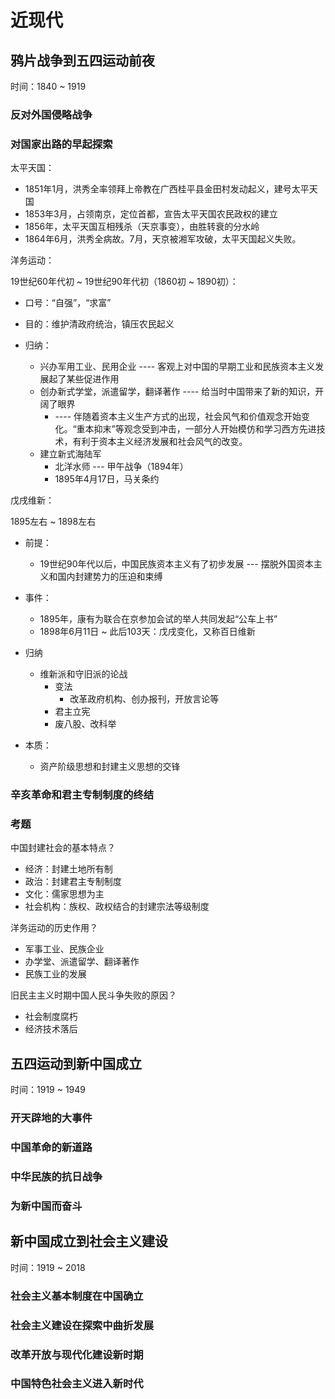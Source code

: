 # 近现代

## 鸦片战争到五四运动前夜

时间：1840 ~ 1919

### 反对外国侵略战争

### 对国家出路的早起探索

太平天国：

- 1851年1月，洪秀全率领拜上帝教在广西桂平县金田村发动起义，建号太平天国
- 1853年3月，占领南京，定位首都，宣告太平天国农民政权的建立
- 1856年，太平天国互相残杀（天京事变），由胜转衰的分水岭
- 1864年6月，洪秀全病故。7月，天京被湘军攻破，太平天国起义失败。

洋务运动：

19世纪60年代初 ~ 19世纪90年代初（1860初 ~ 1890初）：

- 口号：“自强”，“求富”

- 目的：维护清政府统治，镇压农民起义
- 归纳：
  - 兴办军用工业、民用企业 ---- 客观上对中国的早期工业和民族资本主义发展起了某些促进作用
  - 创办新式学堂，派遣留学，翻译著作 ---- 给当时中国带来了新的知识，开阔了眼界
    - ---- 伴随着资本主义生产方式的出现，社会风气和价值观念开始变化。“重本抑末”等观念受到冲击，一部分人开始模仿和学习西方先进技术，有利于资本主义经济发展和社会风气的改变。
  - 建立新式海陆军
    - 北洋水师 --- 甲午战争（1894年）
    - 1895年4月17日，马关条约

戊戌维新：

1895左右 ~ 1898左右

- 前提：
  - 19世纪90年代以后，中国民族资本主义有了初步发展 ---  摆脱外国资本主义和国内封建势力的压迫和束缚

- 事件：
  - 1895年，康有为联合在京参加会试的举人共同发起“公车上书”
  - 1898年6月11日 ~ 此后103天：戊戌变化，又称百日维新
- 归纳
  - 维新派和守旧派的论战
    - 变法 
      - 改革政府机构、创办报刊，开放言论等
    - 君主立宪
    - 废八股、改科举
- 本质：
  - 资产阶级思想和封建主义思想的交锋

### 辛亥革命和君主专制制度的终结

### 考题

中国封建社会的基本特点？

- 经济：封建土地所有制
- 政治：封建君主专制制度
- 文化：儒家思想为主
- 社会机构：族权、政权结合的封建宗法等级制度

洋务运动的历史作用？

- 军事工业、民族企业
- 办学堂、派遣留学、翻译著作
- 民族工业的发展

旧民主主义时期中国人民斗争失败的原因？

- 社会制度腐朽
- 经济技术落后

## 五四运动到新中国成立

时间：1919 ~ 1949

### 开天辟地的大事件

### 中国革命的新道路

### 中华民族的抗日战争

### 为新中国而奋斗

## 新中国成立到社会主义建设

时间：1919 ~ 2018

### 社会主义基本制度在中国确立

### 社会主义建设在探索中曲折发展

### 改革开放与现代化建设新时期

### 中国特色社会主义进入新时代

